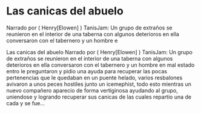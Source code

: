 # Las canicas del abuelo
Narrado por ( Henry[Elowen] ) TanisJam:
Un grupo de extraños se reunieron en el interior de una taberna con algunos deterioros en ella conversaron con el tabernero y un hombre e

Las canicas del abuelo
Narrado por ( Henry[Elowen] ) TanisJam:
Un grupo de extraños se reunieron en el interior de una taberna con algunos deterioros en ella conversaron con el tabernero y un hombre en mal estado entro le preguntaron y pidio una ayuda para recuperar las pocas pertenencias que le quedaban en un puente helado, varios resbalones avivaron a unos peces hostiles junto un icemephist, todo esto mientras un nuevo compañero aparecio de forma vertiginosa ayudando al grupo, uniendose y logrando recuperar sus canicas de las cuales repartio una de cada y se fue...

